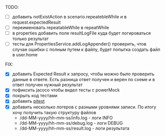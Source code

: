 TODO:
- [ ] добавить notExistAction в scenario.repeatebleWhile и в request.expectedResult
- [ ] переименовать repeatableWhile в repeatWhile
- [ ] в properties добавить поле resultLogFile куда будет логироваться только результат
- [ ] тесты для PropertiesService.addLogAppender() проверить, чтов  случае ошибки с полным путем к файлу, будет попытка создать файл в user.home

FIX:
- [x] добавить Expected Result к запросу, чтобы можно было проверить данные в ответе. 
  Есть разница ответ получен и верен по схеме и в ответ получен нужный результат
- [x] пофиксить jacoco чтобы видел тесты с powerMock
- [x] покрыть код тестами
- [x] добавить [pitest](http://pitest.org/)
- [x] добавить несколько логеров с разными уровнями записи.
    По итогу хочу получить такую структуру файлов
    - /dd-MM-yyyy/hh-mm-ss/info.log - логи INFO
    - /dd-MM-yyyy/hh-mm-ss/debug.log - логи DEBUG
    - /dd-MM-yyyy/hh-mm-ss/result.log  - логи результата
